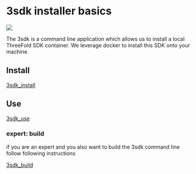 # 3sdk installer basics

![](3fold_header1.png)

The 3sdk is a command line application which allows us to install a local ThreeFold SDK container.
We leverage docker to install this SDK onto your machine

## Install

[3sdk_install](3sdk_install.md)

## Use

[3sdk_use](3sdk_use.md)

### expert: build

if you are an expert and you also want to build the 3sdk command line follow following instructions

[3sdk_build](3sdk_build.md)
